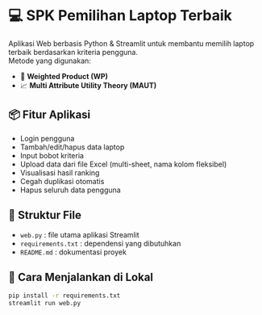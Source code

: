 # 💻 SPK Pemilihan Laptop Terbaik

Aplikasi Web berbasis Python & Streamlit untuk membantu memilih laptop terbaik berdasarkan kriteria pengguna.  
Metode yang digunakan:

- 🧮 **Weighted Product (WP)**
- 📈 **Multi Attribute Utility Theory (MAUT)**

## 📦 Fitur Aplikasi
- Login pengguna
- Tambah/edit/hapus data laptop
- Input bobot kriteria
- Upload data dari file Excel (multi-sheet, nama kolom fleksibel)
- Visualisasi hasil ranking
- Cegah duplikasi otomatis
- Hapus seluruh data pengguna

## 📁 Struktur File
- `web.py` : file utama aplikasi Streamlit
- `requirements.txt` : dependensi yang dibutuhkan
- `README.md` : dokumentasi proyek

## 🚀 Cara Menjalankan di Lokal
```bash
pip install -r requirements.txt
streamlit run web.py
